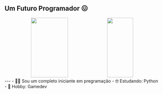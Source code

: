 ## Um Futuro Programador 😖
<div align="center">  
  <img width="49%" height="195px" src="(https://github-readme-stats.vercel.app/api?username=Kachan360&show_icons=true&theme=transparent&count_private=true&hide_border=true&title_color=00bfbf&icon_color=00bfbf&text_color=c9d1d9&bg_color=0d1117"/> 
  <img width="41%" height="195px" src="https://github-readme-stats.vercel.app/api/top-langs/?username=Kachan360&layout=compact&hide_border=true&title_color=00bfbf&text_color=00bfbf&bg_color=0d1117" />
</div>
---
- 😵‍💫 Sou um completo iniciante em pregramação
- 🤓 Estudando: Python
- 🍻 Hobby: Gamedev

